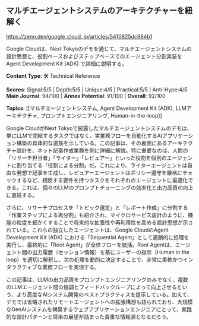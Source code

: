 ## マルチエージェントシステムのアーキテクチャーを紐解く

https://zenn.dev/google_cloud_jp/articles/5410925dc984b1

Google Cloudは、Next Tokyoのデモを通じて、マルチエージェントシステムの設計思想と、役割ベースおよびステップベースでのエージェント分割実装をAgent Development Kit (ADK) で詳細に説明する。

**Content Type**: 🛠️ Technical Reference

**Scores**: Signal:5/5 | Depth:5/5 | Unique:4/5 | Practical:5/5 | Anti-Hype:4/5
**Main Journal**: 94/100 | **Annex Potential**: 91/100 | **Overall**: 92/100

**Topics**: [[マルチエージェントシステム, Agent Development Kit (ADK), LLMアーキテクチャ, プロンプトエンジニアリング, Human-in-the-loop]]

Google CloudがNext Tokyoで披露したマルチエージェントシステムのデモは、単にLLMで完結するタスクではなく、実業務フローを自動化するAIアプリケーション構築の具体的な道筋を示している。この記事は、その裏側にあるアーキテクチャ設計を、ネット記事作成業務を例に詳細に解説。特に重要なのは、人間の「リサーチ担当者」「ライター」「レビュアー」といった役割を個別のエージェントに割り当てる「役割による分割」だ。これにより、ライターエージェントは自由な発想で記事を生成し、レビュアーエージェントはポリシー遵守を厳格にチェックするなど、相反する要件を持つタスクをそれぞれのエージェントに最適化できる。これは、個々のLLMのプロンプトチューニングの効率化と出力品質の向上に直結する。

さらに、リサーチプロセスを「トピック選定」と「レポート作成」に分割する「作業ステップによる再分割」も紹介され、マイクロサービス設計のように、機能の粒度を細かくすることで将来的な拡張性や再利用性を高める設計思想が示されている。これらの独立したエージェントは、Google CloudのAgent Development Kit (ADK) における「Sequential Agent」として連鎖的に処理を実行し、最終的に「Root Agent」が全体フローを統括。Root Agentは、エージェント間の出力履歴（セッション情報）を基にユーザーの指示（Human in the loop）を適切に解釈し、次の処理を動的に決定することで、非常に柔軟かつインタラクティブな業務フローを実現する。

この記事は、LLMの出力品質をプロンプトエンジニアリングのみでなく、複数のLLMエージェント間の協調とフィードバックループによって向上させるという、より高度なAIシステム開発のベストプラクティスを提示している。加えて、デモでは省略されたリモートエージェントへの拡張構想も語られており、大規模なGenAIシステムを構築するウェブアプリケーションエンジニアにとって、実践的な設計パターンと将来の展望が詰まった貴重な情報源となるだろう。